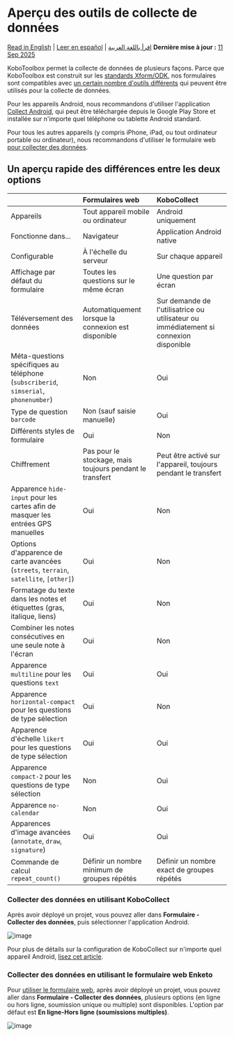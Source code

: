 # Aperçu des outils de collecte de données
<a href="../data-collection-tools.html">Read in English</a> | <a href="../es/data-collection-tools.html">Leer en español</a> | <a href="../ar/data-collection-tools.html">اقرأ باللغة العربية</a>
**Dernière mise à jour :** <a href="https://github.com/kobotoolbox/docs/blob/53c2e7dae53b8450c51194fb49c7d915fe735012/source/data-collection-tools.md" class="reference">11 Sep 2025</a>

KoboToolbox permet la collecte de données de plusieurs façons. Parce que KoboToolbox est
construit sur les [standards Xform/ODK](https://xlsform.org), nos formulaires sont
compatibles avec
[un certain nombre d'outils différents](https://xlsform.org/en/#tools-that-support-xlsforms)
qui peuvent être utilisés pour la collecte de données.

Pour les appareils Android, nous recommandons d'utiliser
l'application [Collect Android](https://play.google.com/store/apps/details?id=org.koboc.collect.android&hl=en_US),
qui peut être téléchargée depuis le Google Play Store et installée sur n'importe quel
téléphone ou tablette Android standard.

Pour tous les autres appareils (y compris iPhone, iPad, ou tout ordinateur portable ou ordinateur), nous
recommandons d'utiliser le formulaire web [pour collecter des données](data_through_webforms.md).

## Un aperçu rapide des différences entre les deux options

| &nbsp;                                                                         | Formulaires web                                    | KoboCollect                                            |
| :----------------------------------------------------------------------------- | :------------------------------------------------- | :----------------------------------------------------- |
| Appareils                                                                      | Tout appareil mobile ou ordinateur                 | Android uniquement                                     |
| Fonctionne dans...                                                             | Navigateur                                         | Application Android native                             |
| Configurable                                                                   | À l'échelle du serveur                             | Sur chaque appareil                                    |
| Affichage par défaut du formulaire                                             | Toutes les questions sur le même écran             | Une question par écran                                 |
| Téléversement des données                                                      | Automatiquement lorsque la connexion est disponible| Sur demande de l'utilisatrice ou utilisateur ou immédiatement si connexion disponible |
| Méta-questions spécifiques au téléphone (`subscriberid`, `simserial`, `phonenumber`) | Non                                          | Oui                                                    |
| Type de question `barcode`                                                     | Non (sauf saisie manuelle)                         | Oui                                                    |
| Différents styles de formulaire                                                | Oui                                                | Non                                                    |
| Chiffrement                                                                    | Pas pour le stockage, mais toujours pendant le transfert | Peut être activé sur l'appareil, toujours pendant le transfert |
| Apparence `hide-input` pour les cartes afin de masquer les entrées GPS manuelles | Oui                                             | Non                                                    |
| Options d'apparence de carte avancées (`streets`, `terrain`, `satellite`, `[other]`) | Oui                                         | Non                                                    |
| Formatage du texte dans les notes et étiquettes (gras, italique, liens)       | Oui                                                | Non                                                    |
| Combiner les notes consécutives en une seule note à l'écran                    | Oui                                                | Non                                                    |
| Apparence `multiline` pour les questions `text`                                | Oui                                                | Oui                                                    |
| Apparence `horizontal-compact` pour les questions de type sélection            | Oui                                                | Non                                                    |
| Apparence d'échelle `likert` pour les questions de type sélection              | Oui                                                | Oui                                                    |
| Apparence `compact-2` pour les questions de type sélection                     | Non                                                | Oui                                                    |
| Apparence `no-calendar`                                                        | Non                                                | Oui                                                    |
| Apparences d'image avancées (`annotate`, `draw`, `signature`)                  | Oui                                                | Oui                                                    |
| Commande de calcul `repeat_count()`                                            | Définir un nombre minimum de groupes répétés       | Définir un nombre exact de groupes répétés             |

### Collecter des données en utilisant KoboCollect

Après avoir déployé un projet, vous pouvez aller dans **Formulaire - Collecter des données**, puis
sélectionner l'application Android.

![image](/images/data_collection_tool/KoboCollect.gif)

Pour plus de détails sur la configuration de KoboCollect sur n'importe quel appareil Android,
[lisez cet article](kobocollect_on_android_latest.md).

### Collecter des données en utilisant le formulaire web Enketo

Pour [utiliser le formulaire web](data_through_webforms.md), après avoir déployé un projet, vous
pouvez aller dans **Formulaire - Collecter des données**, plusieurs options (en ligne ou hors ligne, soumission
unique ou multiple) sont disponibles. L'option par défaut est **En ligne-Hors ligne
(soumissions multiples)**.

![image](/images/data_collection_tool/Webform.gif)